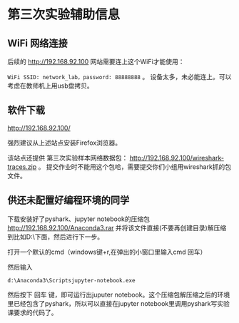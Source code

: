 # 第三次实验辅助信息

## WiFi 网络连接

后续的 <http://192.168.92.100> 网站需要连上这个WiFi才能使用：

`WiFi SSID: network_lab，password: 88888888` 。 设备太多，未必能连上。可以考虑在教师机上用usb盘拷贝。

## 软件下载

<http://192.168.92.100/>

强烈建议从上述站点安装Firefox浏览器。

该站点还提供 第三次实验样本网络数据包： <http://192.168.92.100/wireshark-traces.zip> 。 提交作业时不能用这个包哈，需要提交你们小组用wireshark抓的包文件。

## 供还未配置好编程环境的同学

下载安装好了pyshark、jupyter notebook的压缩包 <http://192.168.92.100/Anaconda3.rar>
并将该文件直接(不要再创建目录)解压缩到比如D:\下面，然后进行下一步。

打开一个默认的cmd（windows键+r,在弹出的小窗口里输入cmd 回车）

然后输入

`d:\Anaconda3\Scriptsjupyter-notebook.exe`

然后按下 回车 键，即可运行出juputer notebook。这个压缩包解压缩之后的环境里已经包含了pyshark，所以可以直接在jupyter notebook里调用pyshark写实验课要求的代码了。
